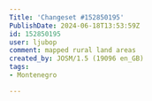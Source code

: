 ```yaml
---
Title: 'Changeset #152850195'
PublishDate: 2024-06-18T13:53:59Z
id: 152850195
user: ljubop
comment: mapped rural land areas
created_by: JOSM/1.5 (19096 en_GB)
tags:
- Montenegro

---
```

